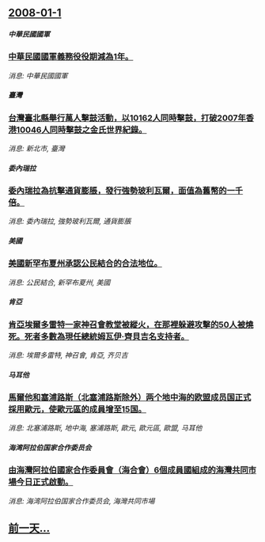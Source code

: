 ## [2008-01-1](/news/2008/01/1/index.md)

##### 中華民國國軍
### [中華民國國軍義務役役期減為1年。](/news/2008/01/1/中華民國國軍義務役役期減為1年.md)
_消息: 中華民國國軍_

##### 臺灣
### [台灣臺北縣舉行萬人擊鼓活動，以10162人同時擊鼓，打破2007年香港10046人同時擊鼓之金氏世界紀錄。](/news/2008/01/1/台灣臺北縣舉行萬人擊鼓活動-以10162人同時擊鼓-打破2007年香港10046人同時擊鼓之金氏世界紀錄.md)
_消息: 新北市, 臺灣_

##### 委內瑞拉
### [委內瑞拉為抗擊通貨膨脹，發行強勢玻利瓦爾，面值為舊幣的一千倍。](/news/2008/01/1/委內瑞拉為抗擊通貨膨脹-發行強勢玻利瓦爾-面值為舊幣的一千倍.md)
_消息: 委內瑞拉, 強勢玻利瓦爾, 通貨膨脹_

##### 美國
### [美國新罕布夏州承認公民結合的合法地位。](/news/2008/01/1/美國新罕布夏州承認公民結合的合法地位.md)
_消息: 公民結合, 新罕布夏州, 美國_

##### 肯亞
### [肯亞埃爾多雷特一家神召會教堂被縱火，在那裡躲避攻擊的50人被燒死。死者多數為現任總統姆瓦伊·齊貝吉名支持者。](/news/2008/01/1/肯亞埃爾多雷特一家神召會教堂被縱火-在那裡躲避攻擊的50人被燒死-死者多數為現任總統姆瓦伊-齊貝吉名支持者.md)
_消息: 埃爾多雷特, 神召會, 肯亞, 齐贝吉_

##### 马耳他
### [馬爾他和塞浦路斯（北塞浦路斯除外）两个地中海的欧盟成员国正式採用歐元，使歐元區的成員增至15国。](/news/2008/01/1/馬爾他和塞浦路斯-北塞浦路斯除外-两个地中海的欧盟成员国正式採用歐元-使歐元區的成員增至15国.md)
_消息: 北塞浦路斯, 地中海, 塞浦路斯, 歐元, 歐元區, 歐盟, 马耳他_

##### 海湾阿拉伯国家合作委员会
### [由海灣阿拉伯國家合作委員會（海合會）6個成員國組成的海灣共同市場今日正式啟動。](/news/2008/01/1/由海灣阿拉伯國家合作委員會-海合會-6個成員國組成的海灣共同市場今日正式啟動.md)
_消息: 海湾阿拉伯国家合作委员会, 海灣共同市場_

## [前一天...](/news/2007/12/31/index.md)

